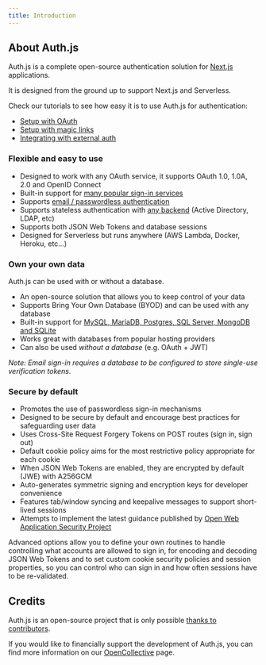 ```yaml
---
title: Introduction
---
```


## About Auth.js

Auth.js is a complete open-source authentication solution for [Next.js](http://nextjs.org/) applications.

It is designed from the ground up to support Next.js and Serverless.

Check our tutorials to see how easy it is to use Auth.js for authentication:

- [Setup with OAuth](/getting-started/oauth-tutorial)
- [Setup with magic links](/getting-started/email-tutorial)
- [Integrating with external auth](/getting-started/credentials-tutorial)

### Flexible and easy to use

- Designed to work with any OAuth service, it supports OAuth 1.0, 1.0A, 2.0 and OpenID Connect
- Built-in support for [many popular sign-in services](/reference/providers/oauth-builtin)
- Supports [email / passwordless authentication](/getting-started/email-tutorial)
- Supports stateless authentication with [any backend](/getting-started/credentials-tutorial) (Active Directory, LDAP, etc)
- Supports both JSON Web Tokens and database sessions
- Designed for Serverless but runs anywhere (AWS Lambda, Docker, Heroku, etc…)

### Own your own data

Auth.js can be used with or without a database.

- An open-source solution that allows you to keep control of your data
- Supports Bring Your Own Database (BYOD) and can be used with any database
- Built-in support for [MySQL, MariaDB, Postgres, SQL Server, MongoDB and SQLite](/getting-started/databases)
- Works great with databases from popular hosting providers
- Can also be used _without a database_ (e.g. OAuth + JWT)

_Note: Email sign-in requires a database to be configured to store single-use verification tokens._

### Secure by default

- Promotes the use of passwordless sign-in mechanisms
- Designed to be secure by default and encourage best practices for safeguarding user data
- Uses Cross-Site Request Forgery Tokens on POST routes (sign in, sign out)
- Default cookie policy aims for the most restrictive policy appropriate for each cookie
- When JSON Web Tokens are enabled, they are encrypted by default (JWE) with A256GCM
- Auto-generates symmetric signing and encryption keys for developer convenience
- Features tab/window syncing and keepalive messages to support short-lived sessions
- Attempts to implement the latest guidance published by [Open Web Application Security Project](https://owasp.org/)

Advanced options allow you to define your own routines to handle controlling what accounts are allowed to sign in, for encoding and decoding JSON Web Tokens and to set custom cookie security policies and session properties, so you can control who can sign in and how often sessions have to be re-validated.

## Credits

Auth.js is an open-source project that is only possible [thanks to contributors](/contributors).

If you would like to financially support the development of Auth.js, you can find more information on our [OpenCollective](https://opencollective.com/nextauth) page.
